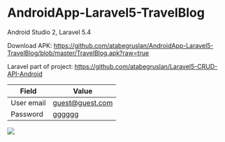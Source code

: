 # AndroidApp-Laravel5-TravelBlog
Android Studio 2, Laravel 5.4

Download APK: https://github.com/atabegruslan/AndroidApp-Laravel5-TravelBlog/blob/master/TravelBlog.apk?raw=true

Laravel part of project: https://github.com/atabegruslan/Laravel5-CRUD-API-Android

| Field | Value |
| --- | --- |
| User email | guest@guest.com |
| Password | gggggg |

![](https://raw.githubusercontent.com/atabegruslan/AndroidApp-Laravel5-TravelBlog/master/Screenshot.png)
